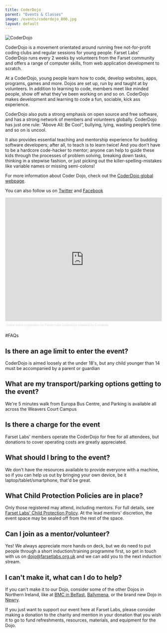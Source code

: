 ```yaml
---
title: CoderDojo
parent: "Events & Classes"
image: /events/coderdojo_800.jpg
layout: default
---
```


![CoderDojo](/events/coderdojo_800.jpg)

CoderDojo is a movement orientated around running free not-for-profit coding clubs and regular sessions for young people. Farset Labs' CoderDojo runs every 2 weeks by volunteers from the Farset community and offers a range of computer skills, from web application development to scratch.

At a CoderDojo, young people learn how to code, develop websites, apps, programs, games and more. Dojos are set up, run by and taught at by volunteers. In addition to learning to code, members meet like minded people, show off what they’ve been working on and so on. CoderDojo makes development and learning to code a fun, sociable, kick ass experience.

CoderDojo also puts a strong emphasis on open source and free software, and has a strong network of members and volunteers globally. CoderDojo has just one rule: “Above All: Be Cool“, bullying, lying, wasting people’s time and so on is uncool.

It also provides essential teaching and mentorship experience for budding software developers; after all, to teach is to learn twice! And you don't have to be a hardcore code-hacker to mentor; anyone can help to guide these kids through the processes of problem solving, breaking down tasks, thinking in a stepwise fashion, or just picking out the killer-spelling-mistakes like variable names or missing semi-colons!

For more information about Coder Dojo, check out the [CoderDojo global webpage](https://zen.coderdojo.com/dojo/279).

You can also follow us on [Twitter](http://twitter.com/farsetdojo) and [Facebook](http://facebook.com/farsetdojo)

<div style="width:100%; text-align:left;" ><iframe src="https://www.eventbrite.co.uk/tickets-external?eid=18085833214&amp;ref=etckt" frameborder="0" height="398" width="100%" vspace="0" hspace="0" marginheight="5" marginwidth="5" scrolling="auto" allowtransparency="true"> </iframe><div style="font-family:Helvetica, Arial; font-size:10px; padding:5px 0 5px; margin:2px; width:100%; text-align:left;" ><a style="color:#ddd; text-decoration:none;" target="_blank" href="https://www.eventbrite.co.uk/r/etckt">Online event registration</a><span style="color:#ddd;"> for </span><a style="color:#ddd; text-decoration:none;" target="_blank" href="https://fsl-dojo.eventbrite.co.uk/?ref=etckt">Farset Labs CoderDojo</a> <span style="color:#ddd;">powered by</span> <a style="color:#ddd; text-decoration:none;" target="_blank" href="https://www.eventbrite.co.uk?ref=etckt">Eventbrite</a></div></div>

#FAQs

## Is there an age limit to enter the event?

CoderDojo is aimed loosely at the under 18's, but any child younger than 14 must be accompanied by a parent or guardian

## What are my transport/parking options getting to the event?

We're 5 minutes walk from Europa Bus Centre, and Parking is available all across the Weavers Court Campus

## Is there a charge for the event

Farset Labs' members operate the CoderDojo for free for all attendees, but donations to cover operating costs are greatly appreciated.

## What should I bring to the event?

We don't have the resources available to provide everyone with a machine, so if you can help us out by bringing your own device, be it laptop/tablet/smartphone, that'd be great.

## What Child Protection Policies are in place?

Only those registered may attend, including mentors. For full details, see [Farset Labs' Child Protection Policy](/about/child_protection.html). At the lead mentors' discretion, the event space may be sealed off from the rest of the space.

## Can I join as a mentor/volunteer?

Yes! We always appreciate more hands on deck, but we do need to put people through a short induction/training programme first, so get in touch with us on [dojo@farsetlabs.org.uk](mailto:dojo@farsetlabs.org.uk) and we can add you to the next induction stream.

## I can't make it, what can I do to help?

If you can't make it to our Dojo, consider some of the other Dojos in Northern Ireland, like at [BMC in Belfast](https://zen.coderdojo.com/dojo/110), [Ballymena](https://zen.coderdojo.com/dojo/274), or the brand new Dojo in [Newry](https://zen.coderdojo.com/dojo/45). 

If you just want to support our event here at Farset Labs, please consider making a donation to the charity and mention in your donation that you wish it to go to fund refreshments, resources, materials, and equipment for the Dojo.



